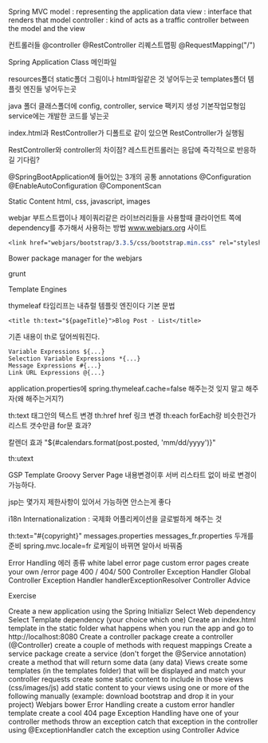 Spring MVC
model : representing the application data
view : interface that renders that model
controller : kind of acts as a traffic controller between the model and the view


컨트롤러들
@controller
@RestController
리퀘스트맵핑
@RequestMapping("/")


Spring Application Class
메인파일

resources폴더
static폴더
그림이나 html파일같은 것 넣어두는곳
templates폴더
템플릿 엔진들 넣어두는곳

java 폴더 클래스폴더에
config, controller, service 팩키지 생성
기본작업모형임
service에는 개발한 코드를 넣는곳

index.html과 RestController가 디폴트로 같이 있으면 RestController가 실행됨

RestController와 controller의 차이점?
레스트컨트롤러는 응답에 즉각적으로 반응하길 기다림?

@SpringBootApplication에 들어있는 3개의 공통 annotations
@Configuration
@EnableAutoConfiguration
@ComponentScan


Static Content
html, css, javascript, images

webjar
부트스트랩이나 제이쿼리같은 라이브러리들을 사용할때 클라이언트 쪽에 dependency를 추가해서 사용하는 방법
www.webjars.org 사이트
```css
<link href="webjars/bootstrap/3.3.5/css/bootstrap.min.css" rel="stylesheet" />
```

Bower
package manager for the webjars

grunt

Template Engines

thymeleaf
타임리프는 내츄럴 템플릿 엔진이다
기본 문법
```
<title th:text="${pageTitle}">Blog Post - List</title>
```
기존 내용이 th로 덮어씌워진다.
```
Variable Expressions ${...}
Selection Variable Expressions *{...}
Message Expressions #{...}
Link URL Expressions @{...}
```

application.properties에
spring.thymeleaf.cache=false 해주는것 잊지 말고 해주자(왜 해주는거지?)

<html lang="en"
  xmlns="http://www.w3.org/1999/xhtml"
  xmlns:th="http://www.thymleaf.org">

th:text 태그안의 텍스트 변경
th:href href 링크 변경
th:each forEach랑 비슷한건가 리스트 갯수만큼 for문 효과?

칼렌더 효과
"${#calendars.format(post.posted, 'mm/dd/yyyy')}"

th:utext


GSP Template
Groovy Server Page
내용변경이후 서버 리스타트 없이 바로 변경이 가능하다.

jsp는 몇가지 제한사항이 있어서 가능하면 안스는게 좋다

i18n
Internationalization : 국제화
어플리케이션을 글로벌하게 해주는 것

th:text="#{copyright}"
messages.properties
messages_fr.properties
두개를 준비
spring.mvc.locale=fr
로케일이 바뀌면 알아서 바꿔줌


Error Handling
에러 종류
white label error page
custom error pages
  create your own /error page
  400 / 404/ 500
Controller Exception Handler
Global Controller Exception Handler
  handlerExceptionResolver
  Controller Advice


  Exercise

  Create a new application using the Spring Initializr
  Select Web dependency
  Select Template dependency (your choice which one)
  Create an index.html template in the static folder
  what happens when you run the app and go to http://localhost:8080
  Create a controller package
  create a controller (@Controller)
  create a couple of methods with request mappings
  Create a service package
  create a service (don't forget the @Service annotation)
  create a method that will return some data (any data)
  Views
  create some templates (in the templates folder) that will be displayed and match your controller requests
  create some static content to include in those views (css/images/js)
  add static content to your views using one or more of the following
  manually (example: download bootstrap and drop it in your project)
  Webjars
  bower
  Error Handling
  create a custom error handler template
  create a cool 404 page
  Exception Handling
  have one of your controller methods throw an exception
  catch that exception in the controller using @ExceptionHandler
  catch the exception using Controller Advice
   
